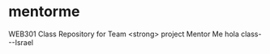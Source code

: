 mentorme
========

WEB301 Class Repository for Team &lt;strong> project Mentor Me
hola class---Israel